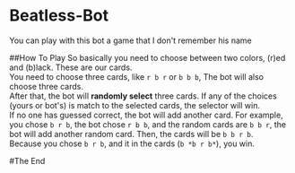 # Beatless-Bot
You can play with this bot a game that I don't remember his name

##How To Play
So basically you need to choose between two colors, (r)ed and (b)lack. These are our cards.\
You need to choose three cards, like `r b r` or `b b b`, The bot will also choose three cards.\
After that, the bot will **randomly select** three cards. If any of the choices (yours or bot's) is match to the selected cards, the selector will win.\
If no one has guessed correct, the bot will add another card. For example, you chose `b r b`, the bot chose `r b b`, and the random cards are `b b r`, the bot will add another random card. Then, the cards will be `b b r b`.\
Because you chose `b r b`, and it in the cards (`b *b r b*`), you win.

#The End
